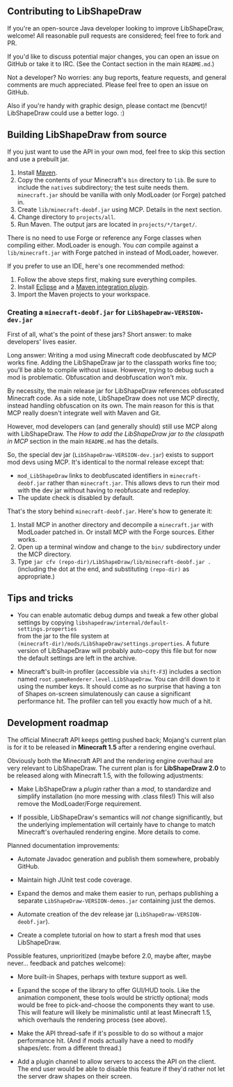## Contributing to LibShapeDraw

If you're an open-source Java developer looking to improve LibShapeDraw,
welcome! All reasonable pull requests are considered; feel free to fork and PR.

If you'd like to discuss potential major changes, you can open an issue on
GitHub or take it to IRC. (See the Contact section in the main `README.md`.)

Not a developer? No worries: any bug reports, feature requests, and general
comments are much appreciated. Please feel free to open an issue on GitHub.

Also if you're handy with graphic design, please contact me (bencvt)!
LibShapeDraw could use a better logo. :)

## Building LibShapeDraw from source

If you just want to use the API in your own mod, feel free to skip this section
and use a prebuilt jar.

1.  Install [Maven](http://maven.apache.org/).
2.  Copy the contents of your Minecraft's `bin` directory to `lib`. Be sure to
    include the `natives` subdirectory; the test suite needs them.
    `minecraft.jar` should be vanilla with only ModLoader (or Forge) patched in.
3.  Create `lib/minecraft-deobf.jar` using MCP. Details in the next section.
4.  Change directory to `projects/all`.
4.  Run Maven. The output jars are located in `projects/*/target/`.

There is no need to use Forge or reference any Forge classes when compiling
either. ModLoader is enough. You *can* compile against a `lib/minecraft.jar`
with Forge patched in instead of ModLoader, however.

If you prefer to use an IDE, here's one recommended method:

1.  Follow the above steps first, making sure everything compiles.
2.  Install [Eclipse](http://www.eclipse.org/) and a
    [Maven integration plugin](http://wiki.eclipse.org/M2E).
3.  Import the Maven projects to your workspace.

### Creating a `minecraft-deobf.jar` for `LibShapeDraw-VERSION-dev.jar`

First of all, what's the point of these jars? Short answer: to make developers'
lives easier.

Long answer: Writing a mod using Minecraft code deobfuscated by MCP works fine.
Adding the LibShapeDraw jar to the classpath works fine too; you'll be able to
compile without issue. However, trying to debug such a mod is problematic.
Obfuscation and deobfuscation won't mix.

By necessity, the main release jar for LibShapeDraw references obfuscated
Minecraft code. As a side note, LibShapeDraw does not use MCP directly, instead
handling obfuscation on its own. The main reason for this is that MCP really
doesn't integrate well with Maven and Git.

However, mod developers can (and generally should) still use MCP along with
LibShapeDraw. The *How to add the LibShapeDraw jar to the classpath in MCP*
section in the main `README.md` has the details.

So, the special dev jar (`LibShapeDraw-VERSION-dev.jar`) exists to support mod
devs using MCP. It's identical to the normal release except that:

 +  `mod_LibShapeDraw` links to deobfuscated identifiers in
    `minecraft-deobf.jar` rather than `minecraft.jar`. This allows devs to run
    their mod with the dev jar without having to reobfuscate and redeploy.
 +  The update check is disabled by default.

That's the story behind `minecraft-deobf.jar`. Here's how to generate it:

1.  Install MCP in another directory and decompile a `minecraft.jar` with
    ModLoader patched in. Or install MCP with the Forge sources. Either works.
2.  Open up a terminal window and change to the `bin/` subdirectory under the
    MCP directory.
3.  Type `jar cfv (repo-dir)/LibShapeDraw/lib/minecraft-deobf.jar .` (including
    the dot at the end, and substituting `(repo-dir)` as appropriate.)

## Tips and tricks

 +  You can enable automatic debug dumps and tweak a few other global settings
    by copying `libshapedraw/internal/default-settings.properties`  
    from the jar to the file system at  
    `(minecraft-dir)/mods/LibShapeDraw/settings.properties`. A future version
    of LibShapeDraw will probably auto-copy this file but for now the default
    settings are left in the archive.

 +  Minecraft's built-in profiler (accessible via `shift-F3`) includes a
    section named `root.gameRenderer.level.LibShapeDraw`. You can drill down to
    it using the number keys. It should come as no surprise that having a ton of
    Shapes on-screen simulatenously can cause a significant performance hit. The
    profiler can tell you exactly how much of a hit.

## Development roadmap

The official Minecraft API keeps getting pushed back; Mojang's current plan is
for it to be released in **Minecraft 1.5** after a rendering engine overhaul.

Obviously both the Minecraft API and the rendering engine overhaul are very
relevant to LibShapeDraw. The current plan is for **LibShapeDraw 2.0** to be
released along with Minecraft 1.5, with the following adjustments:

 +  Make LibShapeDraw a *plugin* rather than a *mod*, to standardize and
    simplify installation (no more messing with .class files!) This will also
    remove the ModLoader/Forge requirement.

 +  If possible, LibShapeDraw's semantics will *not* change significantly, but
    the underlying implementation will certainly have to change to match
    Minecraft's overhauled rendering engine. More details to come.

Planned documentation improvements:

 +  Automate Javadoc generation and publish them somewhere, probably GitHub.

 +  Maintain high JUnit test code coverage.

 +  Expand the demos and make them easier to run, perhaps publishing a separate
    `LibShapeDraw-VERSION-demos.jar` containing just the demos.

 +  Automate creation of the dev release jar (`LibShapeDraw-VERSION-deobf.jar`).

 +  Create a complete tutorial on how to start a fresh mod that uses
    LibShapeDraw.

Possible features, unprioritized (maybe before 2.0, maybe after, maybe never...
feedback and patches welcome):

 +  More built-in Shapes, perhaps with texture support as well.

 +  Expand the scope of the library to offer GUI/HUD tools. Like the animation
    component, these tools would be strictly optional; mods would be free to
    pick-and-choose the components they want to use. This will feature will
    likely be minimalistic until at least Minecraft 1.5, which overhauls the
    rendering process (see above).

 +  Make the API thread-safe if it's possible to do so without a major
    performance hit. (And if mods actually have a need to modify shapes/etc.
    from a different thread.)

 +  Add a plugin channel to allow servers to access the API on the client.
    The end user would be able to disable this feature if they'd rather not let
    the server draw shapes on their screen.
